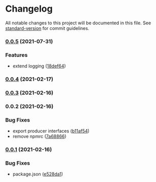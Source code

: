 # Changelog

All notable changes to this project will be documented in this file. See [standard-version](https://github.com/conventional-changelog/standard-version) for commit guidelines.

### [0.0.5](https://github.com/TWAICE/node-kinesis-producer/compare/v0.0.4...v0.0.5) (2021-07-31)


### Features

* extend logging ([18def64](https://github.com/TWAICE/node-kinesis-producer/commit/18def647b4ee18bcf3d4d42bb2e302e844b9aa5a))

### [0.0.4](https://github.com/TWAICE/node-kinesis-producer/compare/v0.0.3...v0.0.4) (2021-02-17)

### [0.0.3](https://github.com/TWAICE/node-kinesis-producer/compare/v0.0.2...v0.0.3) (2021-02-16)

### 0.0.2 (2021-02-16)

### Bug Fixes

- export producer interfaces ([b11af54](https://github.com/TWAICE/node-kinesis-producer/commit/b11af54780d97f1caa11c2603c3fa5b5723a66dc))
- remove npmrc ([7a68866](https://github.com/TWAICE/node-kinesis-producer/commit/7a688662339f3bcd7b983eacd72c062d6f687412))

### [0.0.1](https://github.com/TWAICE/node-kinesis-producer/compare/v1.1.0...v0.0.1) (2021-02-16)

### Bug Fixes

- package.json ([e528da1](https://github.com/TWAICE/node-kinesis-producer/commit/e528da182b1be66395d08189a67b83e7cc7c8455))
